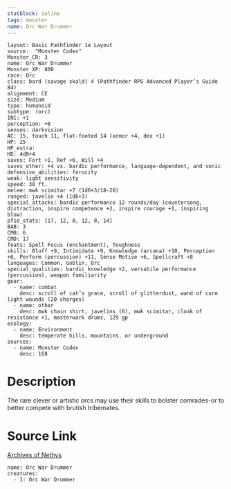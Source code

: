 ```yaml
---
statblock: inline
tags: monster
name: Orc War Drummer
---
```

```statblock
layout: Basic Pathfinder 1e Layout
source:  "Monster Codex"
Monster_CR: 3
name: Orc War Drummer
Monster_XP: 800
race: Orc
class: bard (savage skald) 4 (Pathfinder RPG Advanced Player’s Guide 84)
alignment: CE
size: Medium
type: humanoid
subtype: (orc)
INI: +1
perception: +6
senses: darkvision
AC: 15, touch 11, flat-footed 14 (armor +4, dex +1)
HP: 25
HP_extra: 
HD: 4d8+4
saves: Fort +1, Ref +6, Will +4
saves_other: +4 vs. bardic performance, language-dependent, and sonic
defensive_abilities: ferocity
weak: light sensitivity
speed: 30 ft.
melee: mwk scimitar +7 (1d6+3/18-20)
ranged: javelin +4 (1d6+3)
special_attacks: bardic performance 12 rounds/day (countersong, distraction, inspire competence +2, inspire courage +1, inspiring blow)
pf1e_stats: [17, 12, 8, 12, 8, 14]
BAB: 3
CMB: 6
CMD: 17
feats: Spell Focus (enchantment), Toughness
skills: Bluff +9, Intimidate +9, Knowledge (arcana) +10, Perception +6, Perform (percussion) +11, Sense Motive +6, Spellcraft +8
languages: Common, Goblin, Orc
special_qualities: bardic knowledge +2, versatile performance (percussion), weapon familiarity
gear:
  - name: combat
    desc: scroll of cat’s grace, scroll of glitterdust, wand of cure light wounds (20 charges)
  - name: other
    desc: mwk chain shirt, javelins (6), mwk scimitar, cloak of resistance +1, masterwork drums, 129 gp
ecology:
  - name: Environment
    desc: temperate hills, mountains, or underground
sources:
  - name: Monster Codex
    desc: 168
```
# Description
The rare clever or artistic orcs may use their skills to bolster comrades-or to better compete with brutish tribemates.
# Source Link
[Archives of Nethys](https://aonprd.com/MonsterDisplay.aspx?ItemName=Orc%20War%20Drummer)
```encounter-table
name: Orc War Drummer
creatures:
  - 1: Orc War Drummer
```
